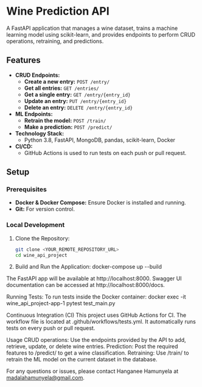 # Wine Prediction API

A FastAPI application that manages a wine dataset, trains a machine learning model using scikit-learn, and provides endpoints to perform CRUD operations, retraining, and predictions.

## Features

- **CRUD Endpoints:**
  - **Create a new entry:** `POST /entry/`
  - **Get all entries:** `GET /entries/`
  - **Get a single entry:** `GET /entry/{entry_id}`
  - **Update an entry:** `PUT /entry/{entry_id}`
  - **Delete an entry:** `DELETE /entry/{entry_id}`
- **ML Endpoints:**
  - **Retrain the model:** `POST /train/`
  - **Make a prediction:** `POST /predict/`
- **Technology Stack:**
  - Python 3.8, FastAPI, MongoDB, pandas, scikit-learn, Docker
- **CI/CD:**
  - GitHub Actions is used to run tests on each push or pull request.

## Setup

### Prerequisites

- **Docker & Docker Compose:** Ensure Docker is installed and running.
- **Git:** For version control.

### Local Development

1. Clone the Repository:
   ```bash
   git clone <YOUR_REMOTE_REPOSITORY_URL>
   cd wine_api_project
2. Build and Run the Application:
    docker-compose up --build

The FastAPI app will be available at http://localhost:8000.
Swagger UI documentation can be accessed at http://localhost:8000/docs.

Running Tests:
    To run tests inside the Docker container:
    docker exec -it wine_api_project-app-1 pytest test_main.py

Continuous Integration (CI)
This project uses GitHub Actions for CI. The workflow file is located at .github/workflows/tests.yml. It automatically runs tests on every push or pull request.

Usage
CRUD operations: Use the endpoints provided by the API to add, retrieve, update, or delete wine entries.
Prediction: Post the required features to /predict/ to get a wine classification.
Retraining: Use /train/ to retrain the ML model on the current dataset in the database.

For any questions or issues, please contact Hanganee Hamunyela at madalahamunyela@gmail.com.